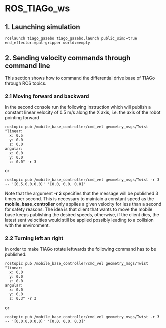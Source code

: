 # ROS_TIAGo_ws

## 1. Launching simulation

`roslaunch tiago_gazebo tiago_gazebo.launch public_sim:=true end_effector:=pal-gripper world:=empty`

## 2. Sending velocity commands through command line

This section shows how to command the differential drive base of TIAGo through ROS topics.

### 2.1 Moving forward and backward

In the second console run the following instruction which will publish a constant linear velocity of 0.5 m/s along the X axis, i.e. the axis of the robot pointing forward

```
rostopic pub /mobile_base_controller/cmd_vel geometry_msgs/Twist "linear:
  x: 0.5
  y: 0.0
  z: 0.0
angular:
  x: 0.0
  y: 0.0
  z: 0.0" -r 3
```
or 
```
rostopic pub /mobile_base_controller/cmd_vel geometry_msgs/Twist -r 3 -- '[0.5,0.0,0.0]' '[0.0, 0.0, 0.0]'
```

Note that the argument **-r 3** specifies that the message will be published 3 times per second. This is necessary to maintain a constant speed as the **mobile_base_controller** only applies a given velocity for less than a second for safety reasons. The idea is that client that wants to move the mobile base keeps publishing the desired speeds, otherwise, if the client dies, the latest sent velocities would still be applied possibly leading to a collision with the environment.

### 2.2 Turning left an right

In order to make TIAGo rotate leftwards the following command has to be published:

```
rostopic pub /mobile_base_controller/cmd_vel geometry_msgs/Twist "linear:
  x: 0.0
  y: 0.0
  z: 0.0
angular:
  x: 0.0
  y: 0.0
  z: 0.3" -r 3
```
or
```
rostopic pub /mobile_base_controller/cmd_vel geometry_msgs/Twist -r 3 -- '[0.0,0.0,0.0]' '[0.0, 0.0, 0.3]'
```
